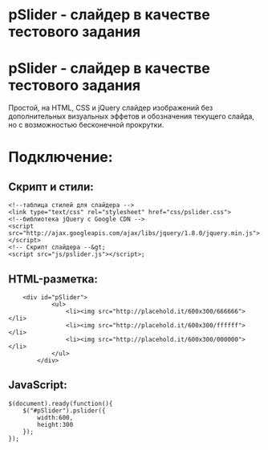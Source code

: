 ﻿pSlider - слайдер в качестве тестового задания
=======
pSlider - слайдер в качестве тестового задания
==============================================
Простой, на HTML, CSS и jQuery слайдер изображений без дополнительных визуальных эффетов и обозначения текущего слайда, но с возможностью бесконечной прокрутки.

Подключение:
============
Скрипт и стили:
---------------
    <!--таблица стилей для слайдера -->							
    <link type="text/css" rel="stylesheet" href="css/pslider.css">							
    <!--библиотека jQuery с Google CDN -->
    <script src="http://ajax.googleapis.com/ajax/libs/jquery/1.8.0/jquery.min.js"></script>
    <!-- Скрипт слайдера --&gt;
    <script src="js/pslider.js"></script>;
							
HTML-разметка:
--------------
  		<div id="pSlider">
				<ul>
					<li><img src="http://placehold.it/600x300/666666"></li>
					<li><img src="http://placehold.it/600x300/ffffff"></li>
					<li><img src="http://placehold.it/600x300/000000"></li>
				</ul>
			</div>							
	
JavaScript:
-----------
	$(document).ready(function(){
		$("#pSlider").pslider({
			width:600,
			height:300
		});
	});	